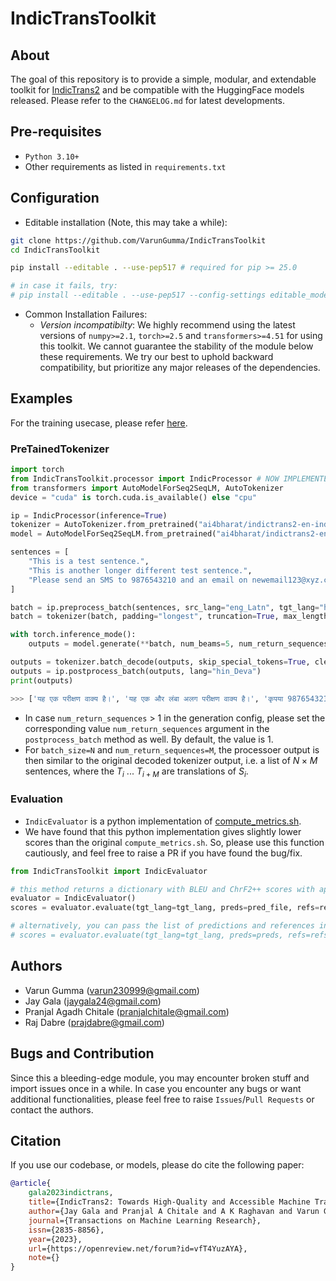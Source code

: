 # IndicTransToolkit

## About
The goal of this repository is to provide a simple, modular, and extendable toolkit for [IndicTrans2](https://github.com/AI4Bharat/IndicTrans2) and be compatible with the HuggingFace models released. Please refer to the `CHANGELOG.md` for latest developments.

## Pre-requisites
 - `Python 3.10+`
 - Other requirements as listed in `requirements.txt`

## Configuration
 - Editable installation (Note, this may take a while):
```bash 
git clone https://github.com/VarunGumma/IndicTransToolkit
cd IndicTransToolkit

pip install --editable . --use-pep517 # required for pip >= 25.0

# in case it fails, try:
# pip install --editable . --use-pep517 --config-settings editable_mode=compat
```

 - Common Installation Failures:
    - _Version incompatibilty_: We highly recommend using the latest versions of `numpy>=2.1`, `torch>=2.5` and `transformers>=4.51` for using this toolkit. We cannot guarantee the stability of the module below these requirements. We try our best to uphold backward compatibility, but prioritize any major releases of the dependencies. 


## Examples
For the training usecase, please refer [here](https://github.com/AI4Bharat/IndicTrans2/tree/main/huggingface_interface).

### PreTainedTokenizer 
```python
import torch
from IndicTransToolkit.processor import IndicProcessor # NOW IMPLEMENTED IN CYTHON !!
from transformers import AutoModelForSeq2SeqLM, AutoTokenizer
device = "cuda" is torch.cuda.is_available() else "cpu"

ip = IndicProcessor(inference=True)
tokenizer = AutoTokenizer.from_pretrained("ai4bharat/indictrans2-en-indic-dist-200M", trust_remote_code=True)
model = AutoModelForSeq2SeqLM.from_pretrained("ai4bharat/indictrans2-en-indic-dist-200M", trust_remote_code=True).to(device)

sentences = [
    "This is a test sentence.",
    "This is another longer different test sentence.",
    "Please send an SMS to 9876543210 and an email on newemail123@xyz.com by 15th October, 2023.",
]

batch = ip.preprocess_batch(sentences, src_lang="eng_Latn", tgt_lang="hin_Deva", visualize=False) # set it to visualize=True to print a progress bar
batch = tokenizer(batch, padding="longest", truncation=True, max_length=256, return_tensors="pt").to(device)

with torch.inference_mode():
    outputs = model.generate(**batch, num_beams=5, num_return_sequences=1, max_length=256)

outputs = tokenizer.batch_decode(outputs, skip_special_tokens=True, clean_up_tokenization_spaces=True)
outputs = ip.postprocess_batch(outputs, lang="hin_Deva")
print(outputs)

>>> ['यह एक परीक्षण वाक्य है।', 'यह एक और लंबा अलग परीक्षण वाक्य है।', 'कृपया 9876543210 पर एक एस. एम. एस. भेजें और 15 अक्टूबर, 2023 तक newemail123@xyz.com पर एक ईमेल भेजें।']
```

- In case `num_return_sequences` > 1 in the generation config, please set the corresponding value `num_return_sequences` argument in the `postprocess_batch` method as well. By default, the value is 1. 
- For `batch_size=N` and `num_return_sequences=M`, the processoer output is then similar to the original decoded tokenizer output, i.e. a list of $N \times M$ sentences, where the $T_i$ ... $T_{i+M}$ are translations of $S_i$.

### Evaluation
- `IndicEvaluator` is a python implementation of [compute_metrics.sh](https://github.com/AI4Bharat/IndicTrans2/blob/main/compute_metrics.sh). 
- We have found that this python implementation gives slightly lower scores than the original `compute_metrics.sh`. So, please use this function cautiously, and feel free to raise a PR if you have found the bug/fix. 
```python
from IndicTransToolkit import IndicEvaluator

# this method returns a dictionary with BLEU and ChrF2++ scores with appropriate signatures
evaluator = IndicEvaluator()
scores = evaluator.evaluate(tgt_lang=tgt_lang, preds=pred_file, refs=ref_file) 

# alternatively, you can pass the list of predictions and references instead of files 
# scores = evaluator.evaluate(tgt_lang=tgt_lang, preds=preds, refs=refs)
```

## Authors
 - Varun Gumma (varun230999@gmail.com)
 - Jay Gala (jaygala24@gmail.com)
 - Pranjal Agadh Chitale (pranjalchitale@gmail.com)
 - Raj Dabre (prajdabre@gmail.com)


## Bugs and Contribution
Since this a bleeding-edge module, you may encounter broken stuff and import issues once in a while. In case you encounter any bugs or want additional functionalities, please feel free to raise `Issues`/`Pull Requests` or contact the authors. 


## Citation
If you use our codebase, or models, please do cite the following paper:
```bibtex
@article{
    gala2023indictrans,
    title={IndicTrans2: Towards High-Quality and Accessible Machine Translation Models for all 22 Scheduled Indian Languages},
    author={Jay Gala and Pranjal A Chitale and A K Raghavan and Varun Gumma and Sumanth Doddapaneni and Aswanth Kumar M and Janki Atul Nawale and Anupama Sujatha and Ratish Puduppully and Vivek Raghavan and Pratyush Kumar and Mitesh M Khapra and Raj Dabre and Anoop Kunchukuttan},
    journal={Transactions on Machine Learning Research},
    issn={2835-8856},
    year={2023},
    url={https://openreview.net/forum?id=vfT4YuzAYA},
    note={}
}
```
